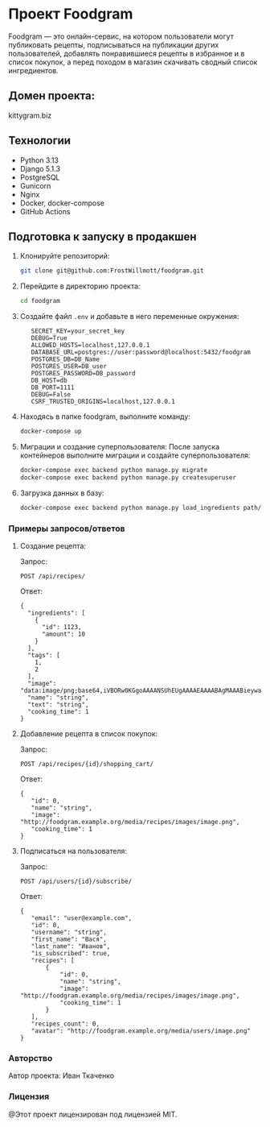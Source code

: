 # Проект Foodgram

Foodgram — это онлайн-сервис, на котором пользователи могут публиковать рецепты, подписываться на публикации других пользователей, добавлять понравившиеся рецепты в избранное и в список покупок, а перед походом в магазин скачивать сводный список ингредиентов.

## Домен проекта:
   kittygram.biz

## Технологии
- Python 3.13
- Django 5.1.3
- PostgreSQL
- Gunicorn
- Nginx
- Docker, docker-compose
- GitHub Actions

## Подготовка к запуску в продакшен

1. Клонируйте репозиторий:
   ```bash
   git clone git@github.com:FrostWillmott/foodgram.git
2. Перейдите в директорию проекта:
    ```bash
    cd foodgram
   
3. Создайте файл `.env` и добавьте в него переменные окружения:
    ```dotenv
       SECRET_KEY=your_secret_key
       DEBUG=True
       ALLOWED_HOSTS=localhost,127.0.0.1
       DATABASE_URL=postgres://user:password@localhost:5432/foodgram
       POSTGRES_DB=DB_Name
       POSTGRES_USER=DB_user
       POSTGRES_PASSWORD=DB_password
       DB_HOST=db
       DB_PORT=1111
       DEBUG=False
       CSRF_TRUSTED_ORIGINS=localhost,127.0.0.1
   ```
4. Находясь в папке foodgram, выполните команду:
    ```bash
    docker-compose up
    ```

5. Миграции и создание суперпользователя:
После запуска контейнеров выполните миграции и создайте суперпользователя:
    ```bash
    docker-compose exec backend python manage.py migrate
    docker-compose exec backend python manage.py createsuperuser
    ```

6. Загрузка данных в базу:
    ```bash
    docker-compose exec backend python manage.py load_ingredients path/to/ingredients.json
    ```

### Примеры запросов/ответов

1. Создание рецепта:

   Запрос:
      ```
      POST /api/recipes/
      ```
   Ответ:
      ```
      {
        "ingredients": [
          {
            "id": 1123,
            "amount": 10
          }
        ],
        "tags": [
          1,
          2
        ],
        "image": "data:image/png;base64,iVBORw0KGgoAAAANSUhEUgAAAAEAAAABAgMAAABieywaAAAACVBMVEUAAAD///9fX1/S0ecCAAAACXBIWXMAAA7EAAAOxAGVKw4bAAAACklEQVQImWNoAAAAggCByxOyYQAAAABJRU5ErkJggg==",
        "name": "string",
        "text": "string",
        "cooking_time": 1
      }
      ```
2. Добавление рецепта в список покупок:

   Запрос:
      ```
      POST /api/recipes/{id}/shopping_cart/
      ```
   Ответ:
      ```
      {
         "id": 0,
         "name": "string",
         "image": "http://foodgram.example.org/media/recipes/images/image.png",
         "cooking_time": 1
      }
      ```
3. Подписаться на пользователя:

      Запрос:
      ```
      POST /api/users/{id}/subscribe/
      ```
   Ответ:
      ```
      {
         "email": "user@example.com",
         "id": 0,
         "username": "string",
         "first_name": "Вася",
         "last_name": "Иванов",
         "is_subscribed": true,
         "recipes": [
             {
                 "id": 0,
                 "name": "string",
                 "image": "http://foodgram.example.org/media/recipes/images/image.png",
                 "cooking_time": 1
             }
         ],
         "recipes_count": 0,
         "avatar": "http://foodgram.example.org/media/users/image.png"
      }
      ```
   

### Авторство
Автор проекта: Иван Ткаченко

### Лицензия
@Этот проект лицензирован под лицензией MIT.
